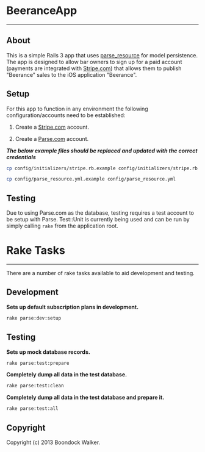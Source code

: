 BeeranceApp
===========
***

About
-----

This is a simple Rails 3 app that uses [parse_resource](http://github.com/adelevie/parse_resource) for model persistence. The app is designed to allow bar owners to sign up for a paid account (payments are integrated with [Stripe.com](http://stripe.com)) that allows them to publish "Beerance" sales to the iOS application "Beerance".

Setup
-----

For this app to function in any environment the following configuration/accounts need to be established:

1. Create a [Stripe.com](https://stripe.com/) account.

2. Create a [Parse.com](https://parse.com/) account.

***The below example files should be replaced and updated with the correct credentials***

```bash
cp config/initializers/stripe.rb.example config/initializers/stripe.rb
```

```bash
cp config/parse_resource.yml.example config/parse_resource.yml
```

Testing
-------

Due to using Parse.com as the database, testing requires a test account to be setup with Parse. Test::Unit is currently being used and can be run by simply calling ```rake``` from the application root.

Rake Tasks
==========
***

There are a number of rake tasks available to aid development and testing.

Development
-----------

**Sets up default subscription plans in development.**

```bash
rake parse:dev:setup
```


Testing
-------

**Sets up mock database records.**

```bash
rake parse:test:prepare
```

**Completely dump all data in the test database.**

```bash
rake parse:test:clean
```

**Completely dump all data in the test database and prepare it.**

```bash
rake parse:test:all
```

Copyright
---------

Copyright (c) 2013 Boondock Walker.